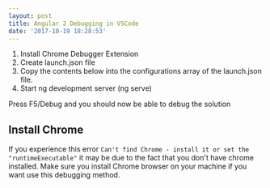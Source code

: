 ```yaml
---
layout: post
title: Angular 2 Debugging in VSCode
date: '2017-10-19 18:28:53'
---
```


1. Install Chrome Debugger Extension
2. Create launch.json file
3. Copy the contents below into the configurations array of the launch.json file.
4. Start ng development server (ng serve)

<script src="https://gist.github.com/jondomin/f5c3f4e29b7dda76ec297254701a8b9c.js"></script>

Press F5/Debug and you should now be able to debug the solution

## Install Chrome
If you experience this error `Can't find Chrome - install it or set the "runtimeExecutable"` it may be due to the fact that you don't have chrome installed.  Make sure you install Chrome browser on your machine if you want use this debugging method.
